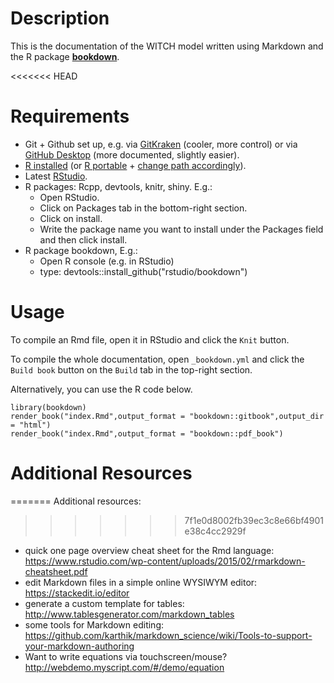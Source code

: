 # Description

This is the documentation of the WITCH model written using Markdown and the R package [**bookdown**](https://bookdown.org/).

<<<<<<< HEAD
# Requirements

- Git + Github set up, e.g. via [GitKraken](https://www.gitkraken.com/) (cooler, more control) or via
  [GitHub Desktop](https://help.github.com/desktop/guides/getting-started/installing-github-desktop/)
  (more documented, slightly easier).
- [R installed](https://cran.r-project.org/bin/windows/base/) (or
  [R portable](https://sourceforge.net/projects/rportable/) + [change path accordingly](https://java.com/en/download/help/path.xml)).
- Latest [RStudio](https://www.rstudio.com/products/rstudio/download/preview/).
- R packages: Rcpp, devtools, knitr, shiny. E.g.:
  - Open RStudio.
  - Click on Packages tab in the bottom-right section.
  - Click on install.
  - Write the package name you want to install under the Packages field and then click install.
- R package bookdown, E.g.:
  - Open R console (e.g. in RStudio)
  - type: devtools::install_github("rstudio/bookdown")
  
# Usage

To compile an Rmd file, open it in RStudio and click the `Knit` button.

To compile the whole documentation, open `_bookdown.yml` and click the `Build
book` button on the `Build` tab in the top-right section.

Alternatively, you can use the R code below.

```{r}
library(bookdown)
render_book("index.Rmd",output_format = "bookdown::gitbook",output_dir = "html")
render_book("index.Rmd",output_format = "bookdown::pdf_book")
```

# Additional Resources
=======
Additional resources:
>>>>>>> 7f1e0d8002fb39ec3c8e66bf4901e38c4cc2929f

 - quick one page overview cheat sheet for the Rmd language: https://www.rstudio.com/wp-content/uploads/2015/02/rmarkdown-cheatsheet.pdf
 - edit Markdown files in a simple online WYSIWYM editor: https://stackedit.io/editor
 - generate a custom template for tables: http://www.tablesgenerator.com/markdown_tables
 - some tools for Markdown editing: https://github.com/karthik/markdown_science/wiki/Tools-to-support-your-markdown-authoring
 - Want to write equations via touchscreen/mouse? http://webdemo.myscript.com/#/demo/equation
